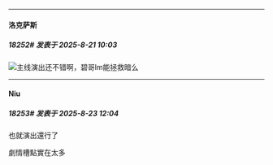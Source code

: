 ﻿
*****

####  洛克萨斯  
##### 18252#       发表于 2025-8-21 10:03

<img src="https://static.stage1st.com/image/smiley/face2017/067.png" referrerpolicy="no-referrer">主线演出还不错啊，碧哥lm能拯救暗么


*****

####  Niu  
##### 18253#       发表于 2025-8-23 12:04

也就演出還行了

劇情槽點實在太多

